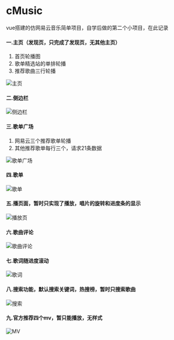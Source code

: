 # cMusic
vue搭建的仿网易云音乐简单项目，自学后做的第二个小项目，在此记录

#### 一.主页（发现页，只完成了发现页，无其他主页）
  1. 首页轮播图
  2. 歌单精选站的单排轮播
  3. 推荐歌曲三行轮播
  
![主页](https://github.com/chino-1/cMusic/blob/master/build/README-image/%E5%8F%91%E7%8E%B0%E4%B8%BB%E9%A1%B5home.png?raw=true)

#### 二.侧边栏

![侧边栏](https://github.com/chino-1/cMusic/blob/master/build/README-image/side%E4%BE%A7%E8%BE%B9%E6%A0%8F.png?raw=true)

#### 三.歌单广场
  1. 网易云三个推荐歌单轮播
  2. 其他推荐歌单每行三个，请求21条数据
  
![歌单广场](https://github.com/chino-1/cMusic/blob/master/build/README-image/%E6%AD%8C%E5%8D%95%E5%B9%BF%E5%9C%BA.png?raw=true)

#### 四.歌单

![歌单](https://github.com/chino-1/cMusic/blob/master/build/README-image/%E6%AD%8C%E5%8D%95.png?raw=true)

#### 五.播页面，暂时只实现了播放，唱片的旋转和进度条的显示

![播放页](https://github.com/chino-1/cMusic/blob/master/build/README-image/%E6%92%AD%E6%94%BE%E7%95%8C%E9%9D%A2.png?raw=true)

#### 六.歌曲评论

![歌曲评论](https://github.com/chino-1/cMusic/blob/master/build/README-image/%E8%AF%84%E8%AE%BA%E9%A1%B5.png?raw=true)

#### 七.歌词随进度滚动

![歌词](https://github.com/chino-1/cMusic/blob/master/build/README-image/%E6%AD%8C%E8%AF%8D.png?raw=true)

#### 八.搜索功能，默认搜索关键词，热搜榜，暂时只搜索歌曲

![搜索](https://github.com/chino-1/cMusic/blob/master/build/README-image/%E6%90%9C%E7%B4%A2.png?raw=true)

#### 九.官方推荐四个mv，暂只能播放，无样式

![MV](https://github.com/chino-1/cMusic/blob/master/build/README-image/%E6%8E%A8%E8%8D%90%E5%9B%9B%E4%B8%AAmv.png?raw=true)

  
  
  
  
